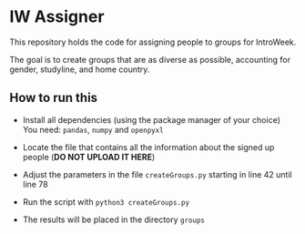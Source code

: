 # IW Assigner

This repository holds the code for assigning people to groups for IntroWeek.

The goal is to create groups that are as diverse as possible, accounting for gender, studyline, and home country.

## How to run this
- Install all dependencies (using the package manager of your choice)\
You need: `pandas`, `numpy` and `openpyxl`

- Locate the file that contains all the information about the signed up people (**DO NOT UPLOAD IT HERE**)

- Adjust the parameters in the file `createGroups.py` starting in line 42 until line 78

- Run the script with `python3 createGroups.py`

- The results will be placed in the directory `groups`


